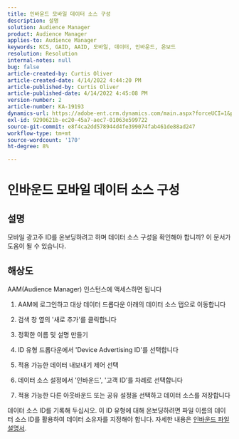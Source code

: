```yaml
---
title: 인바운드 모바일 데이터 소스 구성
description: 설명
solution: Audience Manager
product: Audience Manager
applies-to: Audience Manager
keywords: KCS, GAID, AAID, 모바일, 데이터, 인바운드, 온보드
resolution: Resolution
internal-notes: null
bug: false
article-created-by: Curtis Oliver
article-created-date: 4/14/2022 4:44:20 PM
article-published-by: Curtis Oliver
article-published-date: 4/14/2022 4:45:08 PM
version-number: 2
article-number: KA-19193
dynamics-url: https://adobe-ent.crm.dynamics.com/main.aspx?forceUCI=1&pagetype=entityrecord&etn=knowledgearticle&id=e23c681f-12bc-ec11-983f-0022480a30fa
exl-id: 9290621b-ec20-45a7-aec7-01063e599722
source-git-commit: e8f4ca2dd578944d4fe399074fab461de88ad247
workflow-type: tm+mt
source-wordcount: '170'
ht-degree: 8%

---
```


# 인바운드 모바일 데이터 소스 구성

## 설명

모바일 광고주 ID를 온보딩하려고 하며 데이터 소스 구성을 확인해야 합니까? 이 문서가 도움이 될 수 있습니다. 

## 해상도


AAM(Audience Manager) 인스턴스에 액세스하면 됩니다

1) AAM에 로그인하고 대상 데이터 드롭다운 아래의 데이터 소스 탭으로 이동합니다

2) 검색 창 옆의 &#39;새로 추가&#39;를 클릭합니다

3) 정확한 이름 및 설명 만들기

4) ID 유형 드롭다운에서 &#39;Device Advertising ID&#39;를 선택합니다

5) 적용 가능한 데이터 내보내기 제어 선택

6) 데이터 소스 설정에서 &#39;인바운드&#39;, &#39;고객 ID&#39;를 차례로 선택합니다

7) 적용 가능한 다른 아웃바운드 또는 공유 설정을 선택하고 데이터 소스를 저장합니다



데이터 소스 ID를 기록해 두십시오. 이 ID 유형에 대해 온보딩하려면 파일 이름의 데이터 소스 ID를 활용하여 데이터 소유자를 지정해야 합니다. 자세한 내용은 [인바운드 파일 설명서](https://experienceleague.adobe.com/docs/audience-manager/user-guide/implementation-integration-guides/sending-audience-data/batch-data-transfer-process/inbound-s3-filenames.html?lang=ko-KR).
